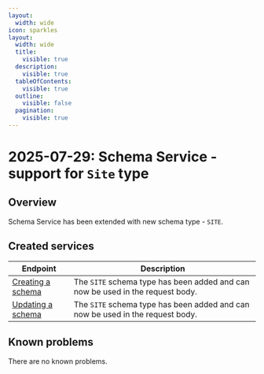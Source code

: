 ```yaml
---
layout:
  width: wide
icon: sparkles
layout:
  width: wide 
  title:
    visible: true
  description:
    visible: true
  tableOfContents:
    visible: true
  outline:
    visible: false
  pagination:
    visible: true
---
```


# 2025-07-29: Schema Service - support for `Site` type

## Overview

Schema Service has been extended with new schema type - `SITE`.

## Created services

| Endpoint                                                                                                                                                      | Description                                                                    |
|---------------------------------------------------------------------------------------------------------------------------------------------------------------|--------------------------------------------------------------------------------|
| [Creating a schema](https://developer.emporix.io/api-references/api-guides/utilities/schema/api-reference/schema#post-schema-tenant-schemas)   | The `SITE` schema type has been added and can now be used in the request body. |
| [Updating a schema](https://developer.emporix.io/api-references/api-guides/utilities/schema/api-reference/schema#put-schema-tenant-schemas-id) | The `SITE` schema type has been added and can now be used in the request body. |

## Known problems

There are no known problems.
